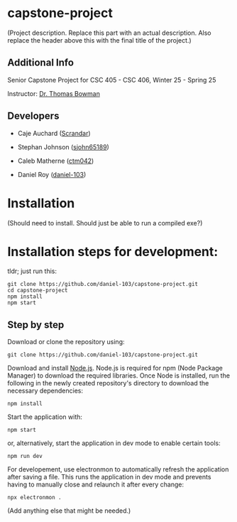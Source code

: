 # capstone-project

(Project description. Replace this part with an actual description. Also replace the header above this with the final title of the project.)

## Additional Info

Senior Capstone Project for CSC 405 - CSC 406, Winter 25 - Spring 25

Instructor: [Dr. Thomas Bowman](https://www.latech.edu/faculty-staff/single-entry/name/thomas-bowman/)

## Developers

- Caje Auchard ([Scrandar](https://github.com/Scrandar))

- Stephan Johnson ([sjohn65189](https://github.com/sjohn65189))

- Caleb Matherne ([ctm042](https://github.com/ctm042))

- Daniel Roy ([daniel-103](https://github.com/daniel-103))

# Installation

(Should need to install. Should just be able to run a compiled exe?)

# Installation steps for development:

tldr; just run this:
```
git clone https://github.com/daniel-103/capstone-project.git
cd capstone-project
npm install
npm start
```
## Step by step

Download or clone the repository using:
```
git clone https://github.com/daniel-103/capstone-project.git
```

Download and install [Node.js](https://nodejs.org/en/download/package-manager). Node.js is required for npm (Node Package Manager) to download the required libraries. Once Node is installed, run the following in the newly created repository's directory to download the necessary dependencies:
```
npm install
```

Start the application with:
```
npm start
```

or, alternatively, start the application in dev mode to enable certain tools:
```
npm run dev
```

For developement, use electronmon to automatically refresh the application after saving a file. This runs the application in dev mode and prevents having to manually close and relaunch it after every change:
```
npx electronmon .
```

(Add anything else that might be needed.)
